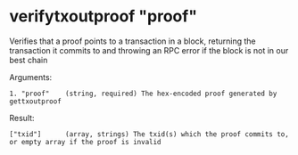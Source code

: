 # verifytxoutproof "proof"

Verifies that a proof points to a transaction in a block, returning the transaction it commits to
and throwing an RPC error if the block is not in our best chain


Arguments:
```
1. "proof"    (string, required) The hex-encoded proof generated by gettxoutproof

```
Result:
```
["txid"]      (array, strings) The txid(s) which the proof commits to, or empty array if the proof is invalid
```
